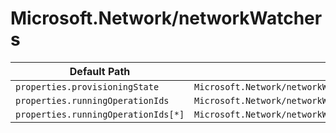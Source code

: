 # Microsoft.Network/networkWatchers

| Default Path | Alias |
|---|---|
| `properties.provisioningState` | `Microsoft.Network/networkWatchers/provisioningState` |
| `properties.runningOperationIds` | `Microsoft.Network/networkWatchers/runningOperationIds` |
| `properties.runningOperationIds[*]` | `Microsoft.Network/networkWatchers/runningOperationIds[*]` |

